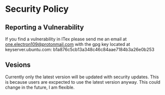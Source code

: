 # Security Policy

## Reporting a Vulnerability
If you find a vulnerability in ITex please send me an email at one.electron109@protonmail.com with the gpg key located at keyserver.ubuntu.com: b1a876c5cb13a348c46c84aae7184b3a26e0b253

## Vesions
Currently only the latest version will be updated with security updates.
This is because users are excpected to use the latest version anyway.
This could change in the future, I am flexible.
